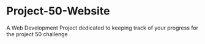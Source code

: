 # Project-50-Website
A Web Development Project dedicated to keeping track of your progress for the project 50 challenge
